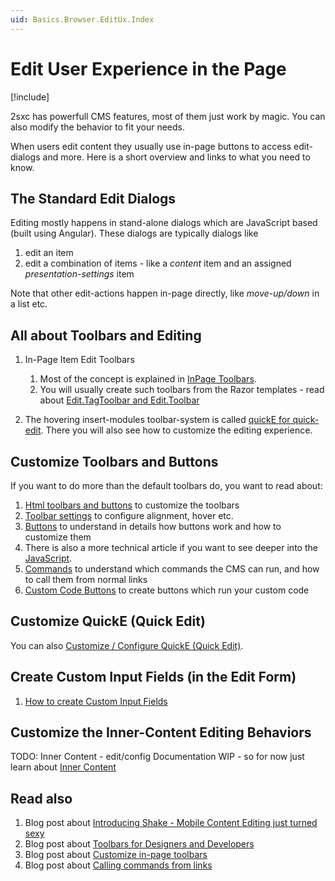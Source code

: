 ```yaml
---
uid: Basics.Browser.EditUx.Index
---
```

# Edit User Experience in the Page

[!include[](~/basics/stack/_shared-float-summary.md)]
<style>.context-box-summary .browser-edit { visibility: visible; }</style>

2sxc has powerfull CMS features, most of them just work by magic. 
You can also modify the behavior to fit your needs.

When users edit content they usually use in-page buttons to access edit-dialogs and more. Here is a short overview and links to what you need to know.

## The Standard Edit Dialogs

Editing mostly happens in stand-alone dialogs which are JavaScript based (built using Angular). These dialogs are typically dialogs like

1. edit an item
1. edit a combination of items - like a _content_ item and an assigned _presentation-settings_ item

Note that other edit-actions happen in-page directly, like _move-up/down_ in a list etc.


## All about Toolbars and Editing

1. In-Page Item Edit Toolbars
    1. Most of the concept is explained in [InPage Toolbars](xref:Basics.Browser.EditUx.Toolbars.Index).
    1. You will usually create such toolbars from the Razor templates - read about [Edit.TagToolbar and Edit.Toolbar](xref:NetCode.Razor.Edit.Toolbar)

2. The hovering insert-modules toolbar-system is called [quickE for quick-edit](xref:Basics.Browser.EditUx.QuickE). There you will also see how to customize the editing experience. 


## Customize Toolbars and Buttons

If you want to do more than the default toolbars do, you want to read about:

1. [Html toolbars and buttons](xref:JsCode.Toolbars.Index) to customize the toolbars
2. [Toolbar settings](xref:JsCode.Toolbars.Settings) to configure alignment, hover etc.
3. [Buttons](xref:JsCode.Toolbars.Buttons) to understand in details how buttons work and how to customize them
4. There is also a more technical article if you want to see deeper into the [JavaScript](xref:JsCode.Toolbars.Advanced).
5. [Commands](xref:JsCode.Commands.Index) to understand which commands the CMS can run, and how to call them from normal links
6. [Custom Code Buttons](xref:JsCode.Commands.Code) to create buttons which run your custom code

## Customize QuickE (Quick Edit)

You can also [Customize / Configure QuickE (Quick Edit)](xref:JsCode.QuickE.Index).

## Create Custom Input Fields (in the Edit Form)

1. [How to create Custom Input Fields](xref:JsCode.CustomFields.Index)

## Customize the Inner-Content Editing Behaviors

TODO: Inner Content - edit/config Documentation WIP - so for now just learn about [Inner Content](xref:Basics.Cms.InnerContent.Index)

## Read also

1. Blog post about [Introducing Shake - Mobile Content Editing just turned sexy](http://2sxc.org/en/blog/post/introducing-shake-mobile-content-editing-just-turned-sexy)
2. Blog post about [Toolbars for Designers and Developers](http://2sxc.org/en/blog/post/toolbar-for-designers-and-devs-in-2sxc-8-6)
3. Blog post about [Customize in-page toolbars](http://2sxc.org/en/blog/post/customize-edit-toolbar-hover-alignment-more-button-look-and-feel)
4. Blog post about [Calling commands from links](http://2sxc.org/en/blog/post/create-links-which-run-cms-commands-new-2sxc-8-6)




